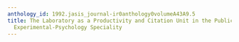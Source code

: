 ```yaml
---
anthology_id: 1992.jasis_journal-ir0anthology0volumeA43A9.5
title: The Laboratory as a Productivity and Citation Unit in the Publications of an
  Experimental-Psychology Speciality
---
```

